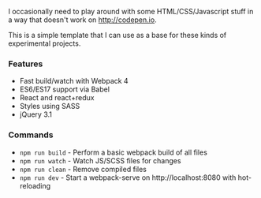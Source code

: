 I occasionally need to play around with some HTML/CSS/Javascript stuff in a way that doesn't work on http://codepen.io.

This is a simple template that I can use as a base for these kinds of experimental projects.

### Features
* Fast build/watch with Webpack 4
* ES6/ES17 support via Babel
* React and react+redux
* Styles using SASS
* jQuery 3.1

### Commands

* `npm run build` - Perform a basic webpack build of all files
* `npm run watch` - Watch JS/SCSS files for changes
* `npm run clean` - Remove compiled files
* `npm run dev` - Start a webpack-serve on http://localhost:8080 with hot-reloading
